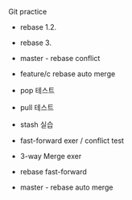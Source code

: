 Git practice
- rebase 1.2.
- rebase 3.
- master - rebase conflict
- feature/c rebase auto merge

- pop 테스트
- pull 테스트
- stash 실습


- fast-forward exer / conflict test
- 3-way Merge exer

- rebase fast-forward

- master - rebase auto merge
